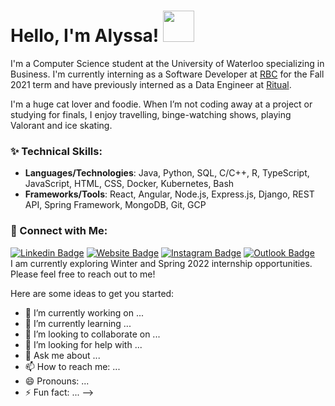 <!-- 
<p align="center">
  <img src="https://64.media.tumblr.com/ef7d6711d5725003221f835edf723a31/tumblr_orswviR7Yb1s35qyfo1_1280.gifv" width="700">
</p> -->
<!-- <img align='right' src="https://media2.giphy.com/media/tITrJUuCDr1bpNjIVi/source.gif" width="300"> -->

# Hello, I'm Alyssa! <img src="https://media.giphy.com/media/mGcNjsfWAjY5AEZNw6/giphy.gif" width="50">

I'm a Computer Science student at the University of Waterloo specializing in Business. I'm currently interning as a Software Developer at [RBC](https://rbcroyalbank.com) for the  Fall 2021 term and have previously interned as a Data Engineer at [Ritual](https://ritual.co/).

<!-- #### 🍡 Fun Facts: -->
I'm a huge cat lover and foodie. When I’m not coding away at a project or studying for finals, I enjoy travelling, binge-watching shows, playing Valorant and ice skating.

<!-- ### 🌱 Currently Working On:
I'm currently working on my personal website! Click [here](http://www.alyssagao.me/) to view! -->

### ✨ Technical Skills:
- **Languages/Technologies**: Java, Python, SQL, C/C++, R, TypeScript, JavaScript, HTML, CSS, Docker, Kubernetes, Bash
- **Frameworks/Tools**: React, Angular, Node.js, Express.js, Django, REST API, Spring Framework, MongoDB, Git, GCP


### 📧 Connect with Me:
[![Linkedin Badge](https://img.shields.io/badge/-alyssagao-blue?style=flat&logo=Linkedin&logoColor=white&link=https://www.linkedin.com/in/alyssa-gao/)](https://www.linkedin.com/in/alyssa-gao/)
[![Website Badge](https://img.shields.io/badge/-alyssagao.me-ea449e?style=flat&logo=Google-Chrome&logoColor=white&link=https://alyssagao.me)](https://alyssagao.me)
[![Instagram Badge](https://img.shields.io/badge/-@alyssa.gao-8b1ae5?style=flat&logo=instagram&logoColor=white&link=https://instagram.com/alyssa.gao/)](https://instagram.com/alyssa.gao)
[![Outlook Badge](https://img.shields.io/badge/-alyssa.gao-yellow?style=flat&logo=Gmail&logoColor=white&link=mailto:alyssa.gao@uwaterloo.ca)](mailto:alyssa.gao@uwaterloo.ca)  
I am currently exploring Winter and Spring 2022 internship opportunities. Please feel free to reach out to me!  


Here are some ideas to get you started:

- 🔭 I’m currently working on ...
- 🌱 I’m currently learning ...
- 👯 I’m looking to collaborate on ...
- 🤔 I’m looking for help with ...
- 💬 Ask me about ...
- 📫 How to reach me: ...
- 😄 Pronouns: ...
- ⚡ Fun fact: ...
-->
